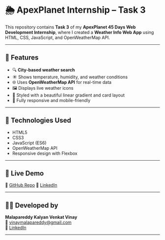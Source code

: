 # 🌦️ ApexPlanet Internship – Task 3

This repository contains **Task 3** of my **ApexPlanet 45 Days Web Development Internship**, where I created a **Weather Info Web App** using HTML, CSS, JavaScript, and OpenWeatherMap API.

---

## 📌 Features

- 🔍 **City-based weather search**
- ☀️ Shows temperature, humidity, and weather conditions
- 🌐 Uses **OpenWeatherMap API** for real-time data
- 🖼️ Displays live weather icons
- 🎨 Styled with a beautiful linear gradient and card layout
- 📱 Fully responsive and mobile-friendly

---

## 🚀 Technologies Used

- HTML5  
- CSS3  
- JavaScript (ES6)  
- OpenWeatherMap API  
- Responsive design with Flexbox

---

## 🎥 Live Demo
🔗 [GitHub Repo](https://github.com/Kalyan-5460/ApexPlanetTasks/tree/main/task3)
💼 [LinkedIn](https://www.linkedin.com/posts/malapareddy-kalyan-venkat-vinay-12a41b292_apexplanetinternship-internship-task3-activity-7341347078788325376-zAqN?utm_source=share&utm_medium=member_android&rcm=ACoAAEblq_IBNPC_f2HbopMiFU-z9w4v3NAe1oM)

---

## 🧑‍💻 Developed by

**Malapareddy Kalyan Venkat Vinay**  
📧 vinaymalapareddy@gmail.com  
💼 [LinkedIn](https://www.linkedin.com/in/malapareddy-kalyan-venkat-vinay-12a41b292)

---
